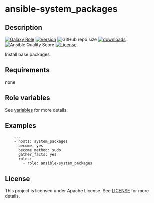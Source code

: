 # ansible-system_packages

## Description

[![Galaxy Role](https://img.shields.io/badge/galaxy-system_packages-purple?style=flat)](https://galaxy.ansible.com/lotusnoir/system_packages)
[![Version](https://img.shields.io/github/release/lotusnoir/ansible-system_packages.svg)](https://github.com/lotusnoir/ansible-system_packages/releases/latest)
![GitHub repo size](https://img.shields.io/github/repo-size/lotusnoir/ansible-system_packages?color=orange&style=flat)
[![downloads](https://img.shields.io/ansible/role/d/56916)](https://galaxy.ansible.com/lotusnoir/system_packages)
![Ansible Quality Score](https://img.shields.io/ansible/quality/56916)
[![License](https://img.shields.io/badge/license-Apache--2.0-brightgreen?style=flat)](https://opensource.org/licenses/Apache-2.0)

Install base packages

## Requirements

none

## Role variables

See [variables](/defaults/main.yml) for more details.

## Examples

        ---
        - hosts: system_packages
          become: yes
          become_method: sudo
          gather_facts: yes
          roles:
            - role: ansible-system_packages


## License

This project is licensed under Apache License. See [LICENSE](/LICENSE) for more details.

